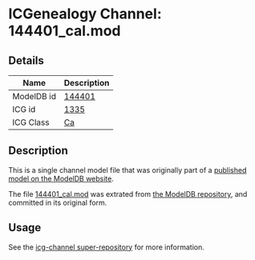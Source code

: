 # ICGenealogy Channel: 144401\_cal.mod

## Details

Name | Description
---- | -----------
ModelDB id | [144401](http://senselab.med.yale.edu/ModelDB/ShowModel.cshtml?model=144401)
ICG id | [1335](http://icg.neurotheory.ox.ac.uk/channels/3/1335)
ICG Class | [Ca](http://icg.neurotheory.ox.ac.uk/channels/3)

## Description

This is a single channel model file that was originally part of a [published model on the ModelDB website](http://senselab.med.yale.edu/mModelDB/ShowModel.cshtml?model=144401).

The file [144401\_cal.mod](144401_cal.mod) was extrated from [the ModelDB repository](http://senselab.med.yale.edu/ModelDB/ShowModel.cshtml?model=144401), and committed in its original form.

## Usage

See the [icg-channel super-repository](https://github.com/icgenealogy/icg-channels) for more information.